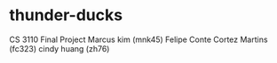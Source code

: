 # thunder-ducks
CS 3110 Final Project
Marcus kim (mnk45)
Felipe Conte Cortez Martins (fc323)
cindy huang (zh76)
